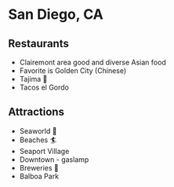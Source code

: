 # San Diego, CA

## Restaurants
- Clairemont area good and diverse Asian food
- Favorite is Golden City (Chinese)
- Tajima :ramen:
- Tacos el Gordo

## Attractions
- Seaworld :whale:
- Beaches :surfer:
- Seaport Village
- Downtown - gaslamp
- Breweries :beer:
- Balboa Park
